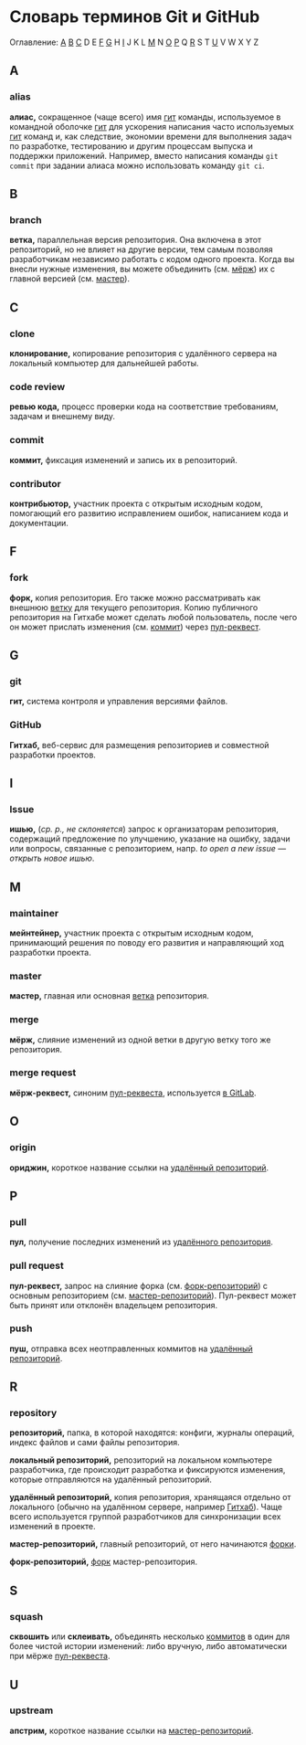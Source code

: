# Словарь терминов Git и GitHub

Оглавление: [A](#a) [B](#b) [C](#c) D E [F](#f) [G](#g) H [I](#i) J K L [M](#m) N [O](#o) [P](#p) Q [R](#r) S T [U](#u) V W X Y Z

## A

### alias

**алиас,** сокращенное (чаще всего) имя [гит](#git) команды, используемое в командной оболочке [гит](#git) для ускорения написания часто используемых [гит](#git) команд и, как следствие, экономии времени для выполнения задач по разработке, тестированию и другим процессам выпуска и поддержки приложений. Например, вместо написания команды `git commit` при задании алиаса можно использовать команду `git ci`.

## B

### branch

**ветка,** параллельная версия репозитория. Она включена в этот репозиторий, но не влияет на другие версии, тем самым позволяя разработчикам независимо работать с кодом одного проекта. Когда вы внесли нужные изменения, вы можете объединить (см. [мёрж](#merge)) их с главной версией (см. [мастер](#master)).

## C

### clone

**клонирование,** копирование репозитория с удалённого сервера на локальный компьютер для дальнейшей работы.

### code review

**ревью кода,** процесс проверки кода на соответствие требованиям, задачам и внешнему виду.

### commit

**коммит,** фиксация изменений и запись их в репозиторий.

### contributor

**контрибьютор,** участник проекта с открытым исходным кодом, помогающий его развитию исправлением ошибок, написанием кода и документации.

## F

### fork

**форк,** копия репозитория. Его также можно рассматривать как внешнюю [ветку](#branch) для текущего репозитория. Копию публичного репозитория на Гитхабе может сделать любой пользователь, после чего он может прислать изменения (см. [коммит](#commit)) через [пул-реквест](#pull-request).

## G

### git

**гит,** система контроля и управления версиями файлов.

### GitHub

**Гитхаб,** веб-сервис для размещения репозиториев и совместной разработки проектов.

## I

### Issue

**ишью,** (_ср. р., не склоняется_) запрос к организаторам репозитория, содержащий предложение по улучшению, указание на ошибку, задачи или вопросы, связанные с репозиторием, напр. _to open a new issue — открыть новое ишью_.

## M

### maintainer

**мейнтейнер,** участник проекта с открытым исходным кодом, принимающий решения по поводу его развития и направляющий ход разработки проекта.

### master

**мастер,** главная или основная [ветка](#branch) репозитория.

### merge

**мёрж,** слияние изменений из одной ветки в другую ветку того же репозитория.

### merge request

**мёрж-реквест,** синоним [пул-реквеста](#pull-request), используется [в GitLab](https://docs.gitlab.com/ee/user/project/merge_requests/).

## O

### origin

**ориджин,** короткое название ссылки на [удалённый репозиторий](#repository).

## P

### pull

**пул,** получение последних изменений из [удалённого репозитория](#repository).

### pull request

**пул-реквест,** запрос на слияние форка (см. [форк-репозиторий](#repository)) с основным репозиторием (см. [мастер-репозиторий](#repository)). Пул-реквест может быть принят или отклонён владельцем репозитория.

### push

**пуш,** отправка всех неотправленных коммитов на [удалённый репозиторий](#repository).

## R

### repository

**репозиторий,** папка, в которой находятся: конфиги, журналы операций, индекс файлов и сами файлы репозитория.

**локальный репозиторий,** репозиторий на локальном компьютере разработчика, где происходит разработка и фиксируются изменения, которые отправляются на удалённый репозиторий.

**удалённый репозиторий,** копия репозитория, хранящаяся отдельно от локального (обычно на удалённом сервере, например [Гитхаб](#GitHub)). Чаще всего используется группой разработчиков для синхронизации всех изменений в проекте.

**мастер-репозиторий,** главный репозиторий, от него начинаются [форки](#fork).

**форк-репозиторий,** [форк](#fork) мастер-репозитория.

## S

### squash

**сквошить** или **склеивать,** объединять несколько [коммитов](#commit) в один для более чистой истории изменений: либо вручную, либо автоматически при мёрже [пул-реквеста](#pull-request).

## U

### upstream

**апстрим,** короткое название ссылки на [мастер-репозиторий](#repository).
